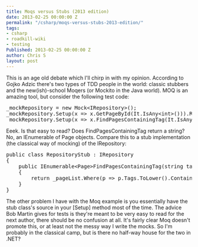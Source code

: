 ```yaml
---
title: Moqs versus Stubs (2013 edition)
date: 2013-02-25 00:00:00 Z
permalink: "/csharp/moqs-versus-stubs-2013-edition/"
tags:
- csharp
- roadkill-wiki
- testing
Published: 2013-02-25 00:00:00 Z
author: Chris S
layout: post
---
```


This is an age old debate which I'll chirp in with my opinion. According to Gojko Adzic there's two types of TDD people in the world: classic stubbers and the new(ish)-school Moqers (or Mockito in the Java world). MOQ is an amazing tool, but consider the following test code:

<pre>_mockRepository = new Mock&lt;IRepository>();
_mockRepository.Setup(x => x.GetPageById(It.IsAny&lt;int&gt;())).Returns&lt;int&gt;(x => _pageList.FirstOrDefault(p => p.Id == x));
_mockRepository.Setup(x => x.FindPagesContainingTag(It.IsAny&lt;string>())).Returns&lt;string&gt;(x => _pageList.Where(p => p.Tags.ToLower().Contains(x.ToLower())));
</pre>

Eeek. Is that easy to read? Does FindPagesContainingTag return a string? No, an IEnumerable of Page objects. Compare this to a stub implementation (the classical way of mocking) of the IRepository:

<pre>public class RepositoryStub : IRepository
{
    public IEnumerable&lt;Page&gt;FindPagesContainingTag(string tag)
    {
        return _pageList.Where(p => p.Tags.ToLower().Contains(tag.Tolower()));
    }
}
</pre>

The other problem I have with the Moq example is you essentially have the stub class's source in your [Setup] method most of the time. The advice Bob Martin gives for tests is they're meant to be very easy to read for the next author, there should be no confusion at all. It's fairly clear Moq doesn't promote this, or at least not the messy way I write the mocks. So I'm probably in the classical camp, but is there no half-way house for the two in .NET?